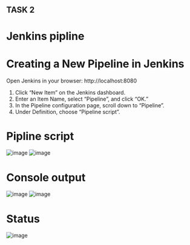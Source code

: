 ## TASK 2

# Jenkins pipline

# Creating a New Pipeline in Jenkins

Open Jenkins in your browser:
http://localhost:8080
1. Click “New Item” on the Jenkins dashboard.
2. Enter an Item Name, select “Pipeline”, and click “OK.”
3. In the Pipeline configuration page, scroll down to “Pipeline”.
4. Under Definition, choose “Pipeline script”.
   
# Pipline script

![image](https://github.com/user-attachments/assets/fcce7d96-d3ed-42e4-9d3e-9862a41ffd23)
![image](https://github.com/user-attachments/assets/ef9e088f-e3f1-4f84-bf85-7d72d4d2ce27)

# Console output
   
![image](https://github.com/user-attachments/assets/77982a78-2c53-4a0b-bce4-6db229b0d490)
![image](https://github.com/user-attachments/assets/cc27be03-83b4-4dac-89ee-2aa8c581569f)

# Status
   
![image](https://github.com/user-attachments/assets/c4979565-37d2-4edf-a462-b7c8c6cee6be)



